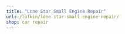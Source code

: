 ```yaml
---
title: "Lone Star Small Engine Repair"
url: /lufkin/lone-star-small-engine-repair/
shop: car repair
---
```

